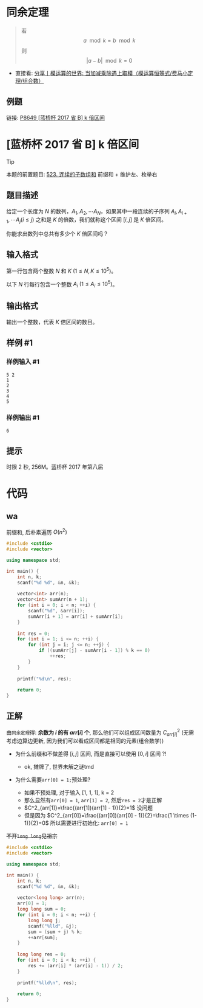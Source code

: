 # 同余定理
> 若 $$ a\mod k = b \mod k $$ 则 $$|a - b| \mod k = 0 $$

- 直接看: [分享丨模运算的世界: 当加减乘除遇上取模（模运算恒等式/费马小定理/组合数）](https://leetcode.cn/circle/discuss/mDfnkW/)

## 例题
链接: [P8649 [蓝桥杯 2017 省 B] k 倍区间](https://www.luogu.com.cn/problem/P8649)

# [蓝桥杯 2017 省 B] k 倍区间

> [!TIP]
> 本题的前置题目: [523. 连续的子数组和](https://leetcode.cn/problems/continuous-subarray-sum/) 前缀和 + 维护左、枚举右

## 题目描述

给定一个长度为 $N$ 的数列，$A_1,A_2, \cdots A_N$，如果其中一段连续的子序列 $A_i,A_{i+1}, \cdots A_j(i \le j)$ 之和是 $K$ 的倍数，我们就称这个区间 $[i,j]$ 是 $K$ 倍区间。

你能求出数列中总共有多少个 $K$ 倍区间吗？

## 输入格式

第一行包含两个整数 $N$ 和 $K$ $(1 \le N,K \le 10^5)$。

以下 $N$ 行每行包含一个整数 $A_i$ $(1 \le A_i \le 10^5)$。

## 输出格式

输出一个整数，代表 $K$ 倍区间的数目。

## 样例 #1

### 样例输入 #1

```
5 2
1  
2  
3  
4  
5
```

### 样例输出 #1

```
6
```

## 提示

时限 2 秒, 256M。蓝桥杯 2017 年第八届

# 代码
## wa
前缀和, 后朴素遍历 $O(n^2)$

```C++
#include <cstdio>
#include <vector>

using namespace std;

int main() {
    int n, k;
    scanf("%d %d", &n, &k);
    
    vector<int> arr(n);
    vector<int> sumArr(n + 1);
    for (int i = 0; i < n; ++i) {
        scanf("%d", &arr[i]);
        sumArr[i + 1] = arr[i] + sumArr[i];
    }
    
    int res = 0;
    for (int i = 1; i <= n; ++i) {
        for (int j = i; j <= n; ++j) {
            if ((sumArr[j] - sumArr[i - 1]) % k == 0)
                ++res;
        }
    }
    
    printf("%d\n", res);
    
    return 0;
}
```

## 正解
由`同余定理`得: **余数为 $i$ 的有 $arr[i]$ 个**, 那么他们可以组成区间数量为 $C^2_{arr[i]}$ (无需考虑边算边更新, 因为我们可以看成区间都是相同的元素(组合数学))

- 为什么前缀和不做差得 $[i, j]$ 区间, 而是直接可以使用 $[0, i]$ 区间 ?!
    - ok, 摊牌了, 世界未解之谜tmd

- 为什么需要`arr[0] = 1;`预处理?
    - 如果不预处理, 对于输入 [1, 1, 1], k = 2
    - 那么显然有`arr[0] = 1`, `arr[1] = 2`, 然后`res = 2`才是正解
    - $C^2_{arr[1]}=\frac{(arr[1])(arr[1] - 1)}{2}=1$ 没问题
    - 但是因为 $C^2_{arr[0]}=\frac{(arr[0])(arr[0] - 1)}{2}=\frac{1 \times (1-1)}{2}=0$ 所以需要进行初始化: `arr[0] = 1`

~~不开`long long`见祖宗~~
```C++
#include <cstdio>
#include <vector>

using namespace std;

int main() {
    int n, k;
    scanf("%d %d", &n, &k);
    
    vector<long long> arr(n);
    arr[0] = 1;
    long long sum = 0; 
    for (int i = 0; i < n; ++i) {
        long long j;
        scanf("%lld", &j);
        sum = (sum + j) % k;
        ++arr[sum];
    }
    
    long long res = 0;
    for (int i = 0; i < k; ++i) {
        res += (arr[i] * (arr[i] - 1)) / 2;
    }
    
    printf("%lld\n", res);
    
    return 0;
}
```